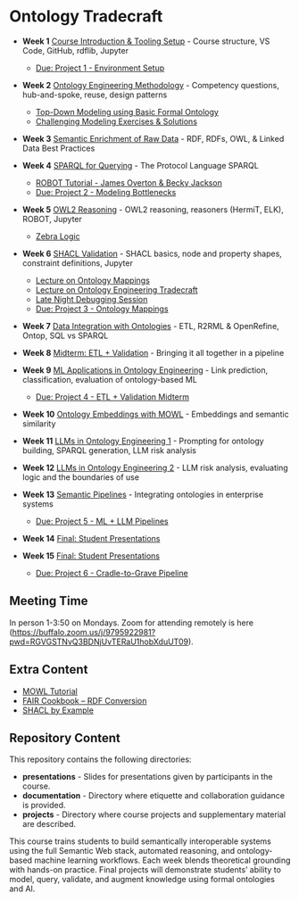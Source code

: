 # Ontology Tradecraft

* **Week 1** [Course Introduction & Tooling Setup](https://www.youtube.com/watch?v=ia8dkizLzfY) - Course structure, VS Code, GitHub, rdflib, Jupyter
  - [Due: Project 1 - Environment Setup](projects/project-1/README.md)

* **Week 2** [Ontology Engineering Methodology](https://www.youtube.com/watch?v=eQzBrRKe68E) - Competency questions, hub-and-spoke, reuse, design patterns
  - [Top-Down Modeling using Basic Formal Ontology](https://www.youtube.com/watch?v=eQzBrRKe68E)
  - [Challenging Modeling Exercises & Solutions](https://www.youtube.com/watch?v=rXEsc0dDdsA)

* **Week 3** [Semantic Enrichment of Raw Data](https://www.youtube.com/watch?v=jQbXhtJhs4E&list=PLDpLIEgKNGbOVAAfiD_28PH18wcktXy3M&index=2) - RDF, RDFs, OWL, & Linked Data Best Practices

* **Week 4** [SPARQL for Querying](https://youtu.be/8Dd2jmw6yzc?list=PLDpLIEgKNGbOVAAfiD_28PH18wcktXy3M&t=1917) - The Protocol Language SPARQL
  - [ROBOT Tutorial - James Overton & Becky Jackson](https://ontodev.github.io/robot-tutorial/#/title-slide)
  - [Due: Project 2 - Modeling Bottlenecks](projects/project-2/README.md)

* **Week 5** [OWL2 Reasoning](https://www.youtube.com/watch?v=5Ae5FNqk6ro&list=PLDpLIEgKNGbOVAAfiD_28PH18wcktXy3M&index=3) - OWL2 reasoning, reasoners (HermiT, ELK), ROBOT, Jupyter
  - [Zebra Logic](https://www.youtube.com/watch?v=cOtpB-moIRA)

* **Week 6** [SHACL Validation](https://www.youtube.com/watch?v=alVaKWmiqtU&list=PLDpLIEgKNGbOVAAfiD_28PH18wcktXy3M&index=9) - SHACL basics, node and property shapes, constraint definitions, Jupyter
  - [Lecture on Ontology Mappings](https://youtu.be/4MPBavNBgnU)
  - [Lecture on Ontology Engineering Tradecraft](https://youtu.be/gPPKDdli-4Y)
  - [Late Night Debugging Session](https://youtu.be/TkwIPS-QJQQ)
  - [Due: Project 3 - Ontology Mappings](projects/project-3/README.md)

* **Week 7** [Data Integration with Ontologies]() - ETL, R2RML & OpenRefine, Ontop, SQL vs SPARQL

* **Week 8** [Midterm: ETL + Validation]() - Bringing it all together in a pipeline

* **Week 9** [ML Applications in Ontology Engineering]() - Link prediction, classification, evaluation of ontology-based ML
  - [Due: Project 4 - ETL + Validation Midterm](projects/project-4/README.md)

* **Week 10** [Ontology Embeddings with MOWL]() - Embeddings and semantic similarity

* **Week 11** [LLMs in Ontology Engineering 1]() - Prompting for ontology building, SPARQL generation, LLM risk analysis

* **Week 12** [LLMs in Ontology Engineering 2]() - LLM risk analysis, evaluating logic and the boundaries of use

* **Week 13** [Semantic Pipelines]() - Integrating ontologies in enterprise systems
  - [Due: Project 5 - ML + LLM Pipelines](projects/project-5/README.md)

* **Week 14** [Final: Student Presentations]()

* **Week 15** [Final: Student Presentations]()
  - [Due: Project 6 - Cradle-to-Grave Pipeline](projects/project-6/README.md)

## Meeting Time

In person 1-3:50 on Mondays. Zoom for attending remotely is here (https://buffalo.zoom.us/j/9795922981?pwd=RGVGSTNvQ3BDNjUvTERaU1hobXduUT09).

## Extra Content

  - [MOWL Tutorial](https://github.com/bio-ontology-research-group/MOWL)
  - [FAIR Cookbook – RDF Conversion](https://faircookbook.elixir-europe.org/content/recipes/interoperability/knowledge_representation/rdf-conversion.html)
  - [SHACL by Example](https://labra.github.io/SHACL/)

## Repository Content
This repository contains the following directories: 

* **presentations** - Slides for presentations given by participants in the course. 
* **documentation** - Directory where etiquette and collaboration guidance is provided.
* **projects** - Directory where course projects and supplementary material are described. 


This course trains students to build semantically interoperable systems using the full Semantic Web stack, automated reasoning, and ontology-based machine learning workflows. Each week blends theoretical grounding with hands-on practice. Final projects will demonstrate students’ ability to model, query, validate, and augment knowledge using formal ontologies and AI.
